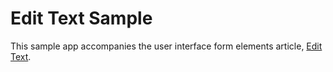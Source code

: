 Edit Text Sample 
================

This sample app accompanies the user interface form elements article, 
[Edit Text](https://developer.xamarin.com/guides/android/user_interface/form_elements/edit_text/).



